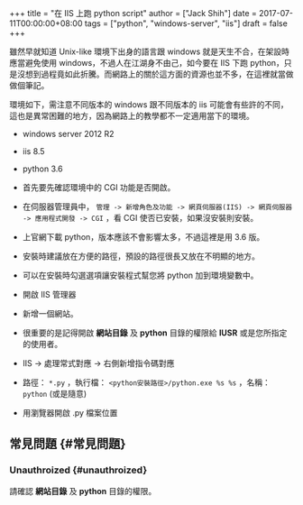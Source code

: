 +++
title = "在 IIS 上跑 python script"
author = ["Jack Shih"]
date = 2017-07-11T00:00:00+08:00
tags = ["python", "windows-server", "iis"]
draft = false
+++

雖然早就知道 Unix-like 環境下出身的語言跟 windows 就是天生不合，在架設時應當避免使用 windows，不過人在江湖身不由己，如今要在 IIS 下跑 python，只是沒想到過程竟如此折騰。而網路上的關於這方面的資源也並不多，在這裡就當做做個筆記。

環境如下，需注意不同版本的 windows 跟不同版本的 iis 可能會有些許的不同，這也是異常困難的地方，因為網路上的教學都不一定適用當下的環境。

-   windows server 2012 R2
-   iis 8.5
-   python 3.6

-   首先要先確認環境中的 CGI 功能是否開啟。
-   在伺服器管理員中， `管理 -> 新增角色及功能 -> 網頁伺服器(IIS) -> 網頁伺服器 -> 應用程式開發 -> CGI` ，看 CGI 使否已安裝，如果沒安裝則安裝。
-   上官網下載 python，版本應該不會影響太多，不過這裡是用 3.6 版。
-   安裝時建議放在方便的路徑，預設的路徑很長又放在不明顯的地方。
-   可以在安裝時勾選選項讓安裝程式幫您將 python 加到環境變數中。
-   開啟 IIS 管理器
-   新增一個網站。
-   很重要的是記得開啟 ****網站目錄**** 及 ****python**** 目錄的權限給 ****IUSR**** 或是您所指定的使用者。
-   IIS -&gt; 處理常式對應 -&gt; 右側新增指令碼對應
-   路徑： `*.py` ，執行檔： `<python安裝路徑>/python.exe %s %s` ，名稱： `python` (或是隨意)
-   用瀏覽器開啟 .py 檔案位置


## 常見問題 {#常見問題}


### Unauthroized {#unauthroized}

請確認 ****網站目錄**** 及 ****python**** 目錄的權限。
